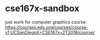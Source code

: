 # cse167x-sandbox
just work for computer graphics course: https://courses.edx.org/courses/course-v1:UCSanDiegoX+CSE167x+2T2018/course/

